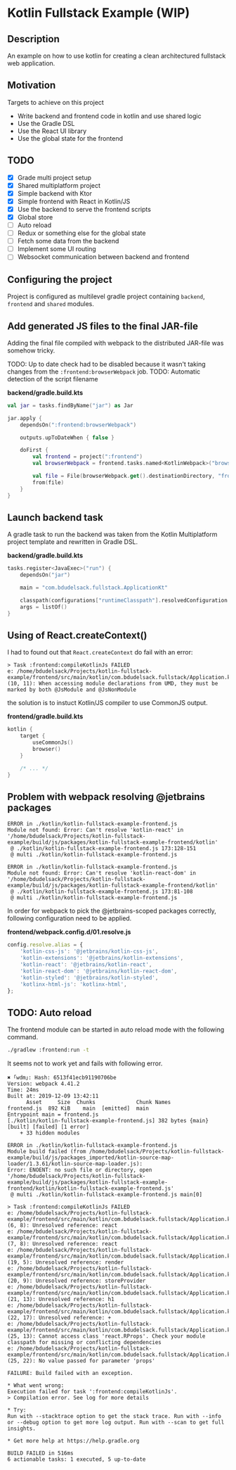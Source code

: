 # Kotlin Fullstack Example (WIP)

## Description

An example on how to use kotlin for creating a clean architectured fullstack web application.

## Motivation

Targets to achieve on this project

* Write backend and frontend code in kotlin and use shared logic
* Use the Gradle DSL
* Use the React UI library
* Use the global state for the frontend

## TODO

- [x] Grade multi project setup
- [x] Shared multiplatform project
- [x] Simple backend with Ktor
- [x] Simple frontend with React in Kotlin/JS
- [x] Use the backend to serve the frontend scripts
- [x] Global store
- [ ] Auto reload
- [ ] Redux or something else for the global state
- [ ] Fetch some data from the backend
- [ ] Implement some UI routing
- [ ] Websocket communication between backend and frontend

## Configuring the project

Project is configured as multilevel gradle project containing `backend`, `frontend` and `shared` modules.

## Add generated JS files to the final JAR-file

Adding the final file compiled with webpack to the distributed JAR-file was somehow tricky. 

TODO: Up to date check had to be disabled because it wasn't taking changes from the `:frontend:browserWebpack` job.
TODO: Automatic detection of the script filename

**backend/gradle.build.kts**
```kotlin
val jar = tasks.findByName("jar") as Jar

jar.apply {
    dependsOn(":frontend:browserWebpack")

    outputs.upToDateWhen { false }

    doFirst {
        val frontend = project(":frontend")
        val browserWebpack = frontend.tasks.named<KotlinWebpack>("browserWebpack")

        val file = File(browserWebpack.get().destinationDirectory, "frontend.js")
        from(file)
    }
}
```
## Launch backend task

A gradle task to run the backend was taken from the Kotlin Multiplatform project template and rewritten in Gradle DSL.

**backend/gradle.build.kts**
```kotlin
tasks.register<JavaExec>("run") {
    dependsOn("jar")

    main = "com.bdudelsack.fullstack.ApplicationKt"

    classpath(configurations["runtimeClasspath"].resolvedConfiguration.files, jar.archiveFile.get().toString())
    args = listOf()
}
```

## Using of React.createContext()

I had to found out that `React.createContext` do fail with an error:

```
> Task :frontend:compileKotlinJs FAILED
e: /home/bdudelsack/Projects/kotlin-fullstack-example/frontend/src/main/kotlin/com.bdudelsack.fullstack/Application.kt: (10, 11): When accessing module declarations from UMD, they must be marked by both @JsModule and @JsNonModule
```

the solution is to instuct Kotlin/JS compiler to use CommonJS output.

**frontend/gradle.build.kts**
```kotlin
kotlin {
    target {
        useCommonJs()
        browser()
    }

    /* ... */
}
```

## Problem with webpack resolving @jetbrains packages

```log
ERROR in ./kotlin/kotlin-fullstack-example-frontend.js
Module not found: Error: Can't resolve 'kotlin-react' in '/home/bdudelsack/Projects/kotlin-fullstack-example/build/js/packages/kotlin-fullstack-example-frontend/kotlin'
 @ ./kotlin/kotlin-fullstack-example-frontend.js 173:128-151
 @ multi ./kotlin/kotlin-fullstack-example-frontend.js

ERROR in ./kotlin/kotlin-fullstack-example-frontend.js
Module not found: Error: Can't resolve 'kotlin-react-dom' in '/home/bdudelsack/Projects/kotlin-fullstack-example/build/js/packages/kotlin-fullstack-example-frontend/kotlin'
 @ ./kotlin/kotlin-fullstack-example-frontend.js 173:81-108
 @ multi ./kotlin/kotlin-fullstack-example-frontend.js
```

In order for webpack to pick the @jetbrains-scoped packages correctly, following configuration need to be applied.

**frontend/webpack.config.d/01.resolve.js**
```js
config.resolve.alias = {
    'kotlin-css-js': '@jetbrains/kotlin-css-js',
    'kotlin-extensions': '@jetbrains/kotlin-extensions',
    'kotlin-react': '@jetbrains/kotlin-react',
    'kotlin-react-dom': '@jetbrains/kotlin-react-dom',
    'kotlin-styled': '@jetbrains/kotlin-styled',
    'kotlinx-html-js': 'kotlinx-html',
};
```

## TODO: Auto reload

The frontend module can be started in auto reload mode with the following command.

```bash
./gradlew :frontend:run -t
```

It seems not to work yet and fails with following error.

```log
✖ ｢wdm｣: Hash: 6513f41ecb91190706be
Version: webpack 4.41.2
Time: 24ms
Built at: 2019-12-09 13:42:11
      Asset     Size  Chunks             Chunk Names
frontend.js  892 KiB    main  [emitted]  main
Entrypoint main = frontend.js
[./kotlin/kotlin-fullstack-example-frontend.js] 382 bytes {main} [built] [failed] [1 error]
    + 33 hidden modules

ERROR in ./kotlin/kotlin-fullstack-example-frontend.js
Module build failed (from /home/bdudelsack/Projects/kotlin-fullstack-example/build/js/packages_imported/kotlin-source-map-loader/1.3.61/kotlin-source-map-loader.js):
Error: ENOENT: no such file or directory, open '/home/bdudelsack/Projects/kotlin-fullstack-example/build/js/packages/kotlin-fullstack-example-frontend/kotlin/kotlin-fullstack-example-frontend.js'
 @ multi ./kotlin/kotlin-fullstack-example-frontend.js main[0]

> Task :frontend:compileKotlinJs FAILED
e: /home/bdudelsack/Projects/kotlin-fullstack-example/frontend/src/main/kotlin/com.bdudelsack.fullstack/Application.kt: (6, 8): Unresolved reference: react
e: /home/bdudelsack/Projects/kotlin-fullstack-example/frontend/src/main/kotlin/com.bdudelsack.fullstack/Application.kt: (7, 8): Unresolved reference: react
e: /home/bdudelsack/Projects/kotlin-fullstack-example/frontend/src/main/kotlin/com.bdudelsack.fullstack/Application.kt: (19, 5): Unresolved reference: render
e: /home/bdudelsack/Projects/kotlin-fullstack-example/frontend/src/main/kotlin/com.bdudelsack.fullstack/Application.kt: (20, 9): Unresolved reference: storeProvider
e: /home/bdudelsack/Projects/kotlin-fullstack-example/frontend/src/main/kotlin/com.bdudelsack.fullstack/Application.kt: (21, 13): Unresolved reference: h1
e: /home/bdudelsack/Projects/kotlin-fullstack-example/frontend/src/main/kotlin/com.bdudelsack.fullstack/Application.kt: (22, 17): Unresolved reference: +
e: /home/bdudelsack/Projects/kotlin-fullstack-example/frontend/src/main/kotlin/com.bdudelsack.fullstack/Application.kt: (25, 13): Cannot access class 'react.RProps'. Check your module classpath for missing or conflicting dependencies
e: /home/bdudelsack/Projects/kotlin-fullstack-example/frontend/src/main/kotlin/com.bdudelsack.fullstack/Application.kt: (25, 22): No value passed for parameter 'props'

FAILURE: Build failed with an exception.

* What went wrong:
Execution failed for task ':frontend:compileKotlinJs'.
> Compilation error. See log for more details

* Try:
Run with --stacktrace option to get the stack trace. Run with --info or --debug option to get more log output. Run with --scan to get full insights.

* Get more help at https://help.gradle.org

BUILD FAILED in 516ms
6 actionable tasks: 1 executed, 5 up-to-date

```

